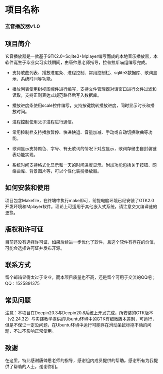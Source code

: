 # 项目名称

### 玄音播放器v1.0

## 项目简介

玄音播放器是一款基于GTK2.0+Sqlite3+Mplayer编写而成的本地音乐播放器，本软件诞生于毕业实习实践期间，由唐帅思老师指导，拉普拉斯喵组编写完成。

- 支持歌曲列表、播放进度条、进程控制、常用控制栏、sqlite3数据库、歌词显示、系统时间等功能。

- 播放列表使用树视图控件进行编写，支持文件管理器对话窗口进行文件过滤和读取，支持正则表达式规范路径后写入数据库。

- 播放进度条使用scale控件编写，支持按键跳转播放进度，同时显示时长和播放时间。

- 进程控制使用父子进程进行通信。

- 常用控制栏支持播放暂停、快进快退、音量加减、手动或自动切换歌曲等功能。

- 歌词显示支持颜色、字号、有无歌词的情况下对应显示，歌词存储由自封装链表功能实现。

- 系统时间支持格式化显示和一天的时间进度显示。附加功能包括关于按钮、网络曲库、背景图片等，可以个性化装扮播放器。

## 如何安装和使用

项目包含Makefile，在终端中执行make即可，前提电脑环境已经安装了GTK2.0开发环境和Mplayer软件。理论上可适用于其他嵌入式系统，请注意交叉编译链的更换。

## 版权和许可证

目前还没有选择许可证，如果后续进一步优化了软件，且这个软件有存在的价值，可能会选择许可证并发布开源。

## 联系方式

留个邮箱显得太过于专业，而本项目质量也不高，还是留个可用于交流的QQ吧；QQ：1525891375

## 常见问题

注意：本项目在Deepin20.3与Deepin20.8系统上开发完成，所安装的GTK版本（v2.24.32）与实践教学提供的Ubuntu环境中的GTK有细微版本差别，可运行，但是不保证一定没问题，在Ubuntu环境中运行可能存在滑动条鼠标拖不动的问题，不过不影响正常使用。

## 致谢

在这里，特此感谢唐帅思老师的指导，感谢组内成员提供的帮助。感谢所有为我提供了帮助的人士，谢谢你们。



